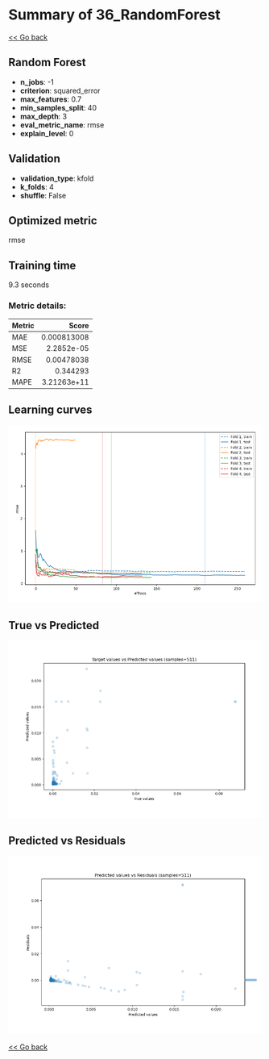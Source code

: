 # Summary of 36_RandomForest

[<< Go back](../README.md)


## Random Forest
- **n_jobs**: -1
- **criterion**: squared_error
- **max_features**: 0.7
- **min_samples_split**: 40
- **max_depth**: 3
- **eval_metric_name**: rmse
- **explain_level**: 0

## Validation
 - **validation_type**: kfold
 - **k_folds**: 4
 - **shuffle**: False

## Optimized metric
rmse

## Training time

9.3 seconds

### Metric details:
| Metric   |       Score |
|:---------|------------:|
| MAE      | 0.000813008 |
| MSE      | 2.2852e-05  |
| RMSE     | 0.00478038  |
| R2       | 0.344293    |
| MAPE     | 3.21263e+11 |



## Learning curves
![Learning curves](learning_curves.png)
## True vs Predicted

![True vs Predicted](true_vs_predicted.png)


## Predicted vs Residuals

![Predicted vs Residuals](predicted_vs_residuals.png)



[<< Go back](../README.md)
